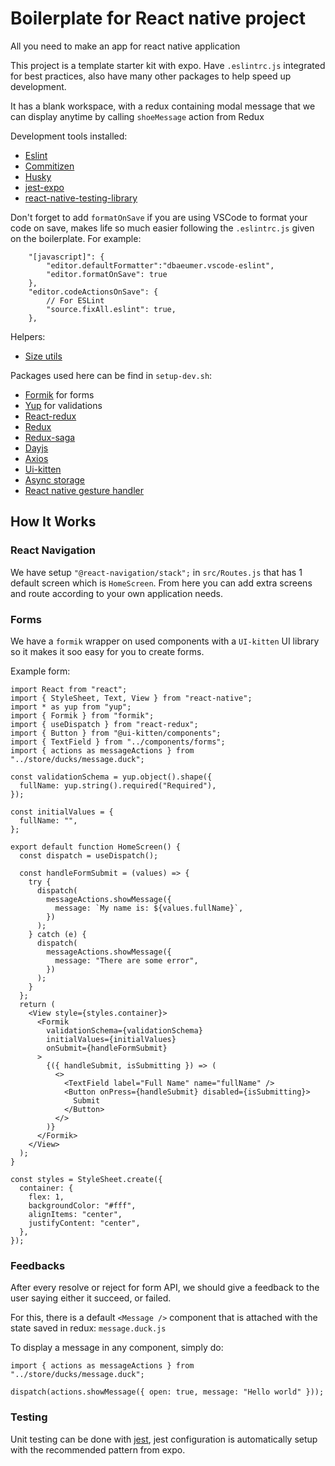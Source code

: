 # Boilerplate for React native project

All you need to make an app for react native application

This project is a template starter kit with expo. Have `.eslintrc.js` integrated for best practices, also have many other packages to help speed up development.

It has a blank workspace, with a redux containing modal message that we can display anytime by calling `shoeMessage` action from Redux

Development tools installed:
- [Eslint](https://eslint.org/)
- [Commitizen](https://github.com/commitizen/cz-cli)
- [Husky](https://github.com/typicode/husky)
- [jest-expo](https://docs.expo.io/guides/testing-with-jest/)
- [react-native-testing-library](https://github.com/callstack/react-native-testing-library)

Don't forget to add `formatOnSave` if you are using VSCode to format your code on save, makes life so much easier following the `.eslintrc.js` given on the boilerplate. For example:

```
    "[javascript]": {
        "editor.defaultFormatter":"dbaeumer.vscode-eslint",
        "editor.formatOnSave": true
    },
    "editor.codeActionsOnSave": {
        // For ESLint
        "source.fixAll.eslint": true,
    },
```

Helpers:
- [Size utils](https://stackoverflow.com/questions/33628677/react-native-responsive-font-size)

Packages used here can be find in `setup-dev.sh`:
- [Formik](https://formik.org/) for forms
- [Yup](https://github.com/jquense/yup) for validations
- [React-redux](https://github.com/reduxjs/react-redux)
- [Redux](https://github.com/reduxjs/redux)
- [Redux-saga](https://github.com/redux-saga/redux-saga)
- [Dayjs](https://github.com/iamkun/dayjs)
- [Axios](https://github.com/axios/axios)
- [Ui-kitten](https://github.com/akveo/react-native-ui-kitten)
- [Async storage](https://github.com/react-native-async-storage/async-storage)
- [React native gesture handler](https://github.com/software-mansion/react-native-gesture-handler)

## How It Works

### React Navigation
We have setup `"@react-navigation/stack";` in `src/Routes.js` that has 1 default screen which is `HomeScreen`.
From here you can add extra screens and route according to your own application needs.

### Forms
We have a `formik` wrapper on used components with a `UI-kitten` UI library so it makes it soo easy for you to create forms.

Example form:
```
import React from "react";
import { StyleSheet, Text, View } from "react-native";
import * as yup from "yup";
import { Formik } from "formik";
import { useDispatch } from "react-redux";
import { Button } from "@ui-kitten/components";
import { TextField } from "../components/forms";
import { actions as messageActions } from "../store/ducks/message.duck";

const validationSchema = yup.object().shape({
  fullName: yup.string().required("Required"),
});

const initialValues = {
  fullName: "",
};

export default function HomeScreen() {
  const dispatch = useDispatch();

  const handleFormSubmit = (values) => {
    try {
      dispatch(
        messageActions.showMessage({
          message: `My name is: ${values.fullName}`,
        })
      );
    } catch (e) {
      dispatch(
        messageActions.showMessage({
          message: "There are some error",
        })
      );
    }
  };
  return (
    <View style={styles.container}>
      <Formik
        validationSchema={validationSchema}
        initialValues={initialValues}
        onSubmit={handleFormSubmit}
      >
        {({ handleSubmit, isSubmitting }) => (
          <>
            <TextField label="Full Name" name="fullName" />
            <Button onPress={handleSubmit} disabled={isSubmitting}>
              Submit
            </Button>
          </>
        )}
      </Formik>
    </View>
  );
}

const styles = StyleSheet.create({
  container: {
    flex: 1,
    backgroundColor: "#fff",
    alignItems: "center",
    justifyContent: "center",
  },
});

```

### Feedbacks

After every resolve or reject for form API, we should give a feedback to the user saying either it succeed, or failed.

For this, there is a default `<Message />` component that is attached with the state saved in redux: `message.duck.js`

To display a message in any component, simply do:
```
import { actions as messageActions } from "../store/ducks/message.duck";

dispatch(actions.showMessage({ open: true, message: "Hello world" }));
```


### Testing

Unit testing can be done with [jest](https://docs.expo.io/guides/testing-with-jest/),
jest configuration is automatically setup with the recommended pattern from expo.
